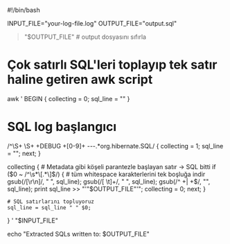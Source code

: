 #!/bin/bash

INPUT_FILE="your-log-file.log"
OUTPUT_FILE="output.sql"

> "$OUTPUT_FILE"  # output dosyasını sıfırla

# Çok satırlı SQL'leri toplayıp tek satır haline getiren awk script
awk '
BEGIN { collecting = 0; sql_line = "" }

# SQL log başlangıcı
/^\S+ \S+ +DEBUG +[0-9]+ ---.*org\.hibernate\.SQL/ {
    collecting = 1;
    sql_line = "";
    next;
}

collecting {
    # Metadata gibi köşeli parantezle başlayan satır -> SQL bitti
    if ($0 ~ /^\s*\[.*\]$/) {
        # tüm whitespace karakterlerini tek boşluğa indir
        gsub(/[\r\n]/, " ", sql_line);
        gsub(/[ \t]+/, " ", sql_line);
        gsub(/^ +| +$/, "", sql_line);
        print sql_line >> "'"$OUTPUT_FILE"'";
        collecting = 0;
        next;
    }

    # SQL satırlarını topluyoruz
    sql_line = sql_line " " $0;
}
' "$INPUT_FILE"

echo "Extracted SQLs written to: $OUTPUT_FILE"
